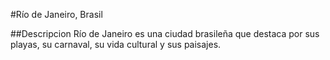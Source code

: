 #Río de Janeiro, Brasil

##Descripcion
Río de Janeiro es una ciudad brasileña que destaca por sus playas, su carnaval, su vida cultural y sus paisajes.
